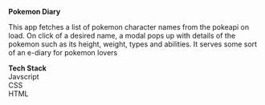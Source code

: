 **Pokemon Diary**

This app fetches a list of pokemon character names from the pokeapi on load. On click of a desired name, a modal pops up with details of the pokemon such as its height, weight, types and abilities. It serves some sort of an e-diary for pokemon lovers

**Tech Stack**  
Javscript     
CSS    
HTML
